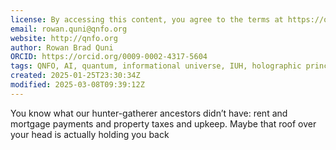 ```yaml
---
license: By accessing this content, you agree to the terms at https://qnfo.org/LICENSE
email: rowan.quni@qnfo.org
website: http://qnfo.org
author: Rowan Brad Quni
ORCID: https://orcid.org/0009-0002-4317-5604
tags: QNFO, AI, quantum, informational universe, IUH, holographic principle
created: 2025-01-25T23:30:34Z
modified: 2025-03-08T09:39:12Z
---
```


You know what our hunter-gatherer ancestors didn’t have: rent and mortgage payments and property taxes and upkeep. Maybe that roof over your head is actually holding you back
